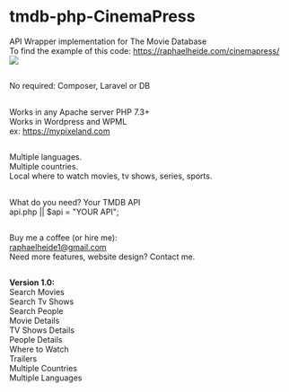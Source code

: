 # tmdb-php-CinemaPress
API Wrapper implementation for The Movie Database <br>
To find the example of this code: https://raphaelheide.com/cinemapress/ <br>
<img src="https://agenciadesigno.com/cinemapress.jpg">
##
No required: Composer, Laravel or DB
##
Works in any Apache server PHP 7.3+ <br>
Works in Wordpress and WPML <br>
ex: https://mypixeland.com 
##
Multiple languages. <br>
Multiple countries. <br>
Local where to watch movies, tv shows, series, sports. 
##
What do you need? Your TMDB API<br>
api.php || $api = "YOUR API";<br>
##
Buy me a coffee (or hire me): <br>
raphaelheide1@gmail.com<br>
Need more features, website design? Contact me. 
##
<strong>Version 1.0:</strong> <br>
Search Movies <br>
Search Tv Shows  <br>
Search People <br>
Movie Details <br>
TV Shows Details <br>
People Details <br>
Where to Watch <br>
Trailers <br>
Multiple Countries <br>
Multiple Languages <br>
